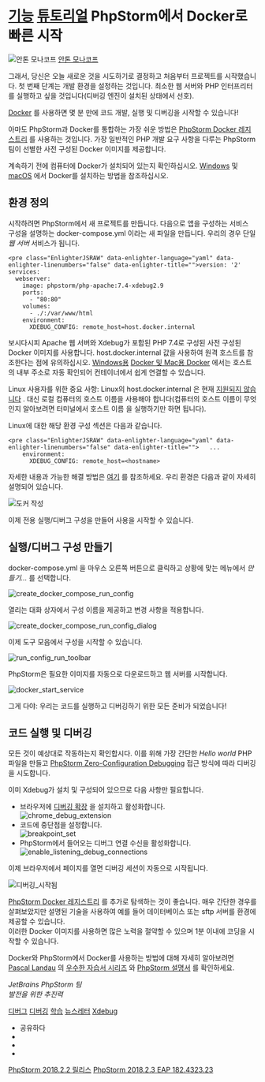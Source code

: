 [기능](/phpstorm/category/features/) [튜토리얼](/phpstorm/category/tutorials/) PhpStorm에서 Docker로 빠른 시작 
==========================

![안톤 모나코프](https://blog.jetbrains.com/wp-content/uploads/2021/03/anton-200x200.jpg) [안톤 모나코프](https://blog.jetbrains.com/author/antonmonakov) 



 그래서, 당신은 오늘 새로운 것을 시도하기로 결정하고 처음부터 프로젝트를 시작했습니다. 첫 번째 단계는 개발 환경을 설정하는 것입니다. 최소한 웹 서버와 PHP 인터프리터를 실행하고 싶을 것입니다(디버깅 엔진이 설치된 상태에서 선호).

 [Docker](https://www.docker.com/) 를 사용하면 몇 분 만에 코드 개발, 실행 및 디버깅을 시작할 수 있습니다!

 아마도 PhpStorm과 Docker를 통합하는 가장 쉬운 방법은 [PhpStorm Docker 레지스트리](https://hub.docker.com/r/phpstorm/) 를 사용하는 것입니다. 가장 일반적인 PHP 개발 요구 사항을 다루는 PhpStorm 팀이 선별한 사전 구성된 Docker 이미지를 제공합니다.

 계속하기 전에 컴퓨터에 Docker가 설치되어 있는지 확인하십시오. [Windows](https://docs.docker.com/docker-for-windows/install/) 및 [macOS](https://docs.docker.com/docker-for-mac/install/) 에서 Docker를 설치하는 방법을 참조하십시오.

 환경 정의
------

 시작하려면 PhpStorm에서 새 프로젝트를 만듭니다. 다음으로 앱을 구성하는 서비스 구성을 설명하는 docker-compose.yml 이라는 새 파일을 만듭니다. 우리의 경우 단일 *웹 서버* 서비스가 됩니다.

```
<pre class="EnlighterJSRAW" data-enlighter-language="yaml" data-enlighter-linenumbers="false" data-enlighter-title="">version: '2'
services:
  webserver:
    image: phpstorm/php-apache:7.4-xdebug2.9
    ports:
      - "80:80"
    volumes:
      - ./:/var/www/html
    environment:
      XDEBUG_CONFIG: remote_host=host.docker.internal
```

  
 보시다시피 Apache 웹 서버와 Xdebug가 포함된 PHP 7.4로 구성된 사전 구성된 Docker 이미지를 사용합니다. host.docker.internal 값을 사용하여 원격 호스트를 참조한다는 점에 유의하십시오. [Windows용](https://docs.docker.com/docker-for-windows/networking/) [Docker 및 Mac용 Docker](https://docs.docker.com/docker-for-mac/networking/) 에서는 호스트의 내부 주소로 자동 확인되어 컨테이너에서 쉽게 연결할 수 있습니다.

 Linux 사용자를 위한 중요 사항: Linux의 host.docker.internal 은 현재 [지원되지 않습니다](https://github.com/docker/for-linux/issues/264) . 대신 로컬 컴퓨터의 호스트 이름을 사용해야 합니다(컴퓨터의 호스트 이름이 무엇인지 알아보려면 터미널에서 호스트 이름 을 실행하기만 하면 됩니다).

 Linux에 대한 해당 환경 구성 섹션은 다음과 같습니다.

```
<pre class="EnlighterJSRAW" data-enlighter-language="yaml" data-enlighter-linenumbers="false" data-enlighter-title="">   ...
    environment:
      XDEBUG_CONFIG: remote_host=<hostname>
```

  
 자세한 내용과 가능한 해결 방법은 [여기](https://github.com/docker/for-linux/issues/264) 를 참조하세요. 우리 환경은 다음과 같이 자세히 설명되어 있습니다.

![도커 작성](https://blog.jetbrains.com/wp-content/uploads/2018/08/phpstorm-docker-compose-new.png)

 이제 전용 실행/디버그 구성을 만들어 사용을 시작할 수 있습니다.

 실행/디버그 구성 만들기
--------------

 docker-compose.yml 을 마우스 오른쪽 버튼으로 클릭하고 상황에 맞는 메뉴에서 *만들기…* 를 선택합니다.

![create_docker_compose_run_config](https://blog.jetbrains.com/wp-content/uploads/2018/08/phpstorm-create_docker_compose_run_config.png)

 열리는 대화 상자에서 구성 이름을 제공하고 변경 사항을 적용합니다.

![create_docker_compose_run_config_dialog](https://blog.jetbrains.com/wp-content/uploads/2018/08/phpstorm-create_docker_compose_run_config_dialog.png)

 이제 도구 모음에서 구성을 시작할 수 있습니다.

![run_config_run_toolbar](https://blog.jetbrains.com/wp-content/uploads/2018/08/phpstorm-run_config_run_toolbar.png)

 PhpStorm은 필요한 이미지를 자동으로 다운로드하고 웹 서버를 시작합니다.

![docker_start_service](https://blog.jetbrains.com/wp-content/uploads/2018/08/phpstorm-docker_start_service-new.png)

 그게 다야: 우리는 코드를 실행하고 디버깅하기 위한 모든 준비가 되었습니다!

 코드 실행 및 디버깅
------------

 모든 것이 예상대로 작동하는지 확인합시다. 이를 위해 가장 간단한 *Hello world* PHP 파일을 만들고 [PhpStorm Zero-Configuration Debugging](https://www.jetbrains.com/help/phpstorm/zero-configuration-debugging.html) 접근 방식에 따라 디버깅을 시도합니다.

 이미 Xdebug가 설치 및 구성되어 있으므로 다음 사항만 필요합니다.

- 브라우저에 [디버깅 확장](https://www.jetbrains.com/help/phpstorm/browser-debugging-extensions.html) 을 설치하고 활성화합니다. ![chrome_debug_extension](https://blog.jetbrains.com/wp-content/uploads/2018/08/phpstorm-chrome_debug_extension.png)
- 코드에 중단점을 설정합니다.   
    ![breakpoint_set](https://blog.jetbrains.com/wp-content/uploads/2018/08/phpstorm-breakpoint_set.png)
- PhpStorm에서 들어오는 디버그 연결 수신을 활성화합니다. ![enable_listening_debug_connections](https://blog.jetbrains.com/wp-content/uploads/2018/08/phpstorm-enable_listening_debug_connections.png)

 이제 브라우저에서 페이지를 열면 디버깅 세션이 자동으로 시작됩니다.

![디버깅_시작됨](https://blog.jetbrains.com/wp-content/uploads/2018/08/phpstorm-debugging_started.png)

 [PhpStorm Docker 레지스트리](https://hub.docker.com/u/phpstorm/) 를 추가로 탐색하는 것이 좋습니다. 매우 간단한 경우를 살펴보았지만 설명된 기술을 사용하여 예를 들어 데이터베이스 또는 sftp 서버를 환경에 제공할 수 있습니다.  
 이러한 Docker 이미지를 사용하면 많은 노력을 절약할 수 있으며 1분 이내에 코딩을 시작할 수 있습니다.

 Docker와 PhpStorm에서 Docker를 사용하는 방법에 대해 자세히 알아보려면 [Pascal Landau](https://www.pascallandau.com/about/) 의 [우수한 자습서 시리즈](https://www.pascallandau.com/blog/php-php-fpm-and-nginx-on-docker-in-windows-10/) 와 [PhpStorm 설명서](https://www.jetbrains.com/help/phpstorm/docker.html) 를 확인하세요.

 *JetBrains PhpStorm 팀*  
 *발전을 위한 추진력*

 [디버그](/phpstorm/tag/debug/) [디버깅](/phpstorm/tag/debugging/) [학습](/phpstorm/tag/learn/) [뉴스레터](/phpstorm/tag/newsletter/) [Xdebug](/phpstorm/tag/xdebug/)

- 공유하다
- [](https://www.facebook.com/sharer.php?u=https%3A%2F%2Fblog.jetbrains.com%2Fphpstorm%2F2018%2F08%2Fquickstart-with-docker-in-phpstorm%2F)
- [](https://twitter.com/intent/tweet?source=https%3A%2F%2Fblog.jetbrains.com%2Fphpstorm%2F2018%2F08%2Fquickstart-with-docker-in-phpstorm%2F&text=https%3A%2F%2Fblog.jetbrains.com%2Fphpstorm%2F2018%2F08%2Fquickstart-with-docker-in-phpstorm%2F&via=phpstorm)
- [](http://www.linkedin.com/shareArticle?mini=true&url=https%3A%2F%2Fblog.jetbrains.com%2Fphpstorm%2F2018%2F08%2Fquickstart-with-docker-in-phpstorm%2F)



 [PhpStorm 2018.2.2 릴리스](https://blog.jetbrains.com/phpstorm/2018/08/phpstorm-2018-2-2-is-released/) [PhpStorm 2018.2.3 EAP 182.4323.23](https://blog.jetbrains.com/phpstorm/2018/08/phpstorm-2018-2-3-eap-182-4323-23/)